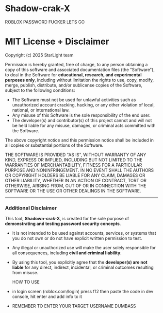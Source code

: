 # Shadow-crak-X
ROBLOX PASSWORD FUCKER LETS GO

MIT License + Disclaimer
========================

Copyright (c) 2025 StarLight team

Permission is hereby granted, free of charge, to any person obtaining a copy
of this software and associated documentation files (the "Software"), to deal
in the Software for **educational, research, and experimental purposes only**,
including without limitation the rights to use, copy, modify, merge, publish,
distribute, and/or sublicense copies of the Software, subject to the following
conditions:

- The Software must not be used for unlawful activities such as unauthorized
  account cracking, hacking, or any other violation of local, national, or
  international law.  
- Any misuse of this Software is the sole responsibility of the end user.  
- The developer(s) and contributor(s) of this project cannot and will not be
  held liable for any misuse, damages, or criminal acts committed with the
  Software.  

The above copyright notice and this permission notice shall be included in all
copies or substantial portions of the Software.

THE SOFTWARE IS PROVIDED "AS IS", WITHOUT WARRANTY OF ANY KIND, EXPRESS OR
IMPLIED, INCLUDING BUT NOT LIMITED TO THE WARRANTIES OF MERCHANTABILITY,
FITNESS FOR A PARTICULAR PURPOSE AND NONINFRINGEMENT. IN NO EVENT SHALL THE
AUTHORS OR COPYRIGHT HOLDERS BE LIABLE FOR ANY CLAIM, DAMAGES OR OTHER
LIABILITY, WHETHER IN AN ACTION OF CONTRACT, TORT OR OTHERWISE, ARISING FROM,
OUT OF OR IN CONNECTION WITH THE SOFTWARE OR THE USE OR OTHER DEALINGS IN THE
SOFTWARE.

---

### Additional Disclaimer

This tool, **Shadown-crak-X**, is created for the sole purpose of **demonstrating
and testing password security concepts**.  

- It is not intended to be used against accounts, services, or systems that you
  do not own or do not have explicit written permission to test.  
- Any illegal or unauthorized use will make the user solely responsible for all
  consequences, including **civil and criminal liability**.  
- By using this tool, you explicitly agree that the **developer(s) are not liable**
  for any direct, indirect, incidental, or criminal outcomes resulting from misuse.

  HOW TO USE

- in login screen (roblox.com/login) press f12 then paste the code in dev console, hit enter and add info to it
- REMEMBER TO ENTER YOUR TARGET USERNAME DUMBASS
